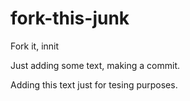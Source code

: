 # fork-this-junk
Fork it, innit

Just adding some text, making a commit.

Adding this text just for tesing purposes.